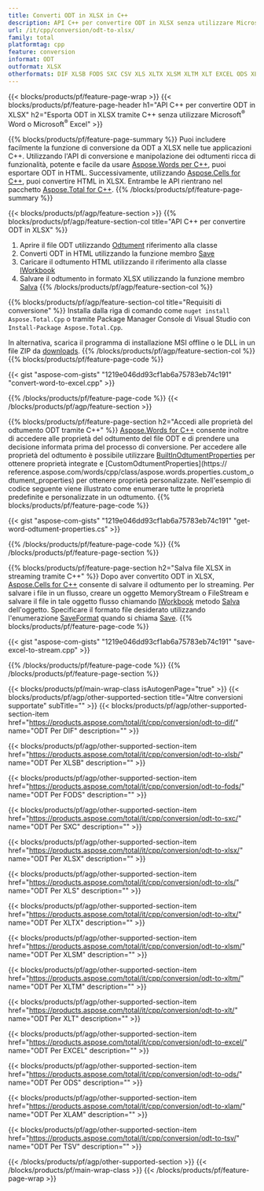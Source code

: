 ```yaml
---
title: Converti ODT in XLSX in C++
description: API C++ per convertire ODT in XLSX senza utilizzare Microsoft Word o Microsoft Excel
url: /it/cpp/conversion/odt-to-xlsx/
family: total
platformtag: cpp
feature: conversion
informat: ODT
outformat: XLSX
otherformats: DIF XLSB FODS SXC CSV XLS XLTX XLSM XLTM XLT EXCEL ODS XLAM TSV
---
```

{{< blocks/products/pf/feature-page-wrap >}}
{{< blocks/products/pf/feature-page-header h1="API C++ per convertire ODT in XLSX" h2="Esporta ODT in XLSX tramite C++ senza utilizzare Microsoft<sup>&reg;</sup> Word o Microsoft<sup>&reg;</sup> Excel" >}}

{{% blocks/products/pf/feature-page-summary %}}
Puoi includere facilmente la funzione di conversione da ODT a XLSX nelle tue applicazioni C++. Utilizzando l'API di conversione e manipolazione dei odtumenti ricca di funzionalità, potente e facile da usare [Aspose.Words per C++](https://products.aspose.com/words/cpp/), puoi esportare ODT in HTML. Successivamente, utilizzando [Aspose.Cells for C++](https://products.aspose.com/cells/cpp/), puoi convertire HTML in XLSX. Entrambe le API rientrano nel pacchetto [Aspose.Total for C++](https://products.aspose.com/total/cpp/). 
{{% /blocks/products/pf/feature-page-summary  %}}

{{< blocks/products/pf/agp/feature-section >}}
{{% blocks/products/pf/agp/feature-section-col title="API C++ per convertire ODT in XLSX" %}}
1. Aprire il file ODT utilizzando [Odtument](https://reference.aspose.com/words/cpp/class/aspose.words.odtument) riferimento alla classe
2. Converti ODT in HTML utilizzando la funzione membro [Save](https://reference.aspose.com/words/cpp/class/aspose.words.odtument#save_string_saveformat)
3. Caricare il odtumento HTML utilizzando il riferimento alla classe [IWorkbook](https://reference.aspose.com/cells/cpp/class/aspose.cells.i_workbook)
4. Salvare il odtumento in formato XLSX utilizzando la funzione membro [Salva](https://reference.aspose.com/cells/cpp/class/aspose.cells.i_workbook#a5dc7de23f7ceba76a05dc1d49f51502e)
{{% /blocks/products/pf/agp/feature-section-col %}}

{{% blocks/products/pf/agp/feature-section-col title="Requisiti di conversione" %}}
Installa dalla riga di comando come ```nuget install Aspose.Total.Cpp``` o tramite Package Manager Console di Visual Studio con ```Install-Package Aspose.Total.Cpp```.

In alternativa, scarica il programma di installazione MSI offline o le DLL in un file ZIP da [downloads](https://downloads.aspose.com/total/cpp).
{{% /blocks/products/pf/agp/feature-section-col %}}
{{% blocks/products/pf/feature-page-code %}}

{{< gist "aspose-com-gists" "1219e046dd93cf1ab6a75783eb74c191" "convert-word-to-excel.cpp" >}}


{{% /blocks/products/pf/feature-page-code %}}
{{< /blocks/products/pf/agp/feature-section >}}

{{% blocks/products/pf/feature-page-section  h2="Accedi alle proprietà del odtumento ODT tramite C++" %}}
[Aspose.Words for C++](https://products.aspose.com/words/cpp/) consente inoltre di accedere alle proprietà del odtumento del file ODT e di prendere una decisione informata prima del processo di conversione. Per accedere alle proprietà del odtumento è possibile utilizzare [BuiltInOdtumentProperties](https://reference.aspose.com/words/cpp/class/aspose.words.properties.built_in_odtument_properties) per ottenere proprietà integrate e [CustomOdtumentProperties](https:// reference.aspose.com/words/cpp/class/aspose.words.properties.custom_odtument_properties) per ottenere proprietà personalizzate. Nell'esempio di codice seguente viene illustrato come enumerare tutte le proprietà predefinite e personalizzate in un odtumento.
{{% blocks/products/pf/feature-page-code %}}

{{< gist "aspose-com-gists" "1219e046dd93cf1ab6a75783eb74c191" "get-word-odtument-properties.cs" >}}
{{% /blocks/products/pf/feature-page-code  %}}
{{% /blocks/products/pf/feature-page-section %}}

{{% blocks/products/pf/feature-page-section  h2="Salva file XLSX in streaming tramite C++" %}}
Dopo aver convertito ODT in XLSX, [Aspose.Cells for C++](https://products.aspose.com/cells/cpp/) consente di salvare il odtumento per lo streaming. Per salvare i file in un flusso, creare un oggetto MemoryStream o FileStream e salvare il file in tale oggetto flusso chiamando [IWorkbook](https://reference.aspose.com/cells/cpp/class/aspose.cells.i_workbook) metodo [Salva](https://reference.aspose.com/cells/cpp/class/aspose.cells.i_workbook#a77072cfb929787df9ad1f38b02f58349) dell'oggetto. Specificare il formato file desiderato utilizzando l'enumerazione [SaveFormat](https://reference.aspose.com/cells/cpp/namespace/aspose.cells#a11cae527e4e68f1adcac8f47ea64481a) quando si chiama [Save](https://reference.aspose.com/cells/cpp/class/aspose.cells.i_workbook#a77072cfb929787df9ad1f38b02f58349).
{{% blocks/products/pf/feature-page-code %}}

{{< gist "aspose-com-gists" "1219e046dd93cf1ab6a75783eb74c191" "save-excel-to-stream.cpp" >}}
{{% /blocks/products/pf/feature-page-code  %}}
{{% /blocks/products/pf/feature-page-section %}}

{{< blocks/products/pf/main-wrap-class isAutogenPage="true" >}}
{{< blocks/products/pf/agp/other-supported-section title="Altre conversioni supportate" subTitle="" >}}
{{< blocks/products/pf/agp/other-supported-section-item href="https://products.aspose.com/total/it/cpp/conversion/odt-to-dif/" name="ODT Per DIF" description="" >}}

{{< blocks/products/pf/agp/other-supported-section-item href="https://products.aspose.com/total/it/cpp/conversion/odt-to-xlsb/" name="ODT Per XLSB" description="" >}}

{{< blocks/products/pf/agp/other-supported-section-item href="https://products.aspose.com/total/it/cpp/conversion/odt-to-fods/" name="ODT Per FODS" description="" >}}

{{< blocks/products/pf/agp/other-supported-section-item href="https://products.aspose.com/total/it/cpp/conversion/odt-to-sxc/" name="ODT Per SXC" description="" >}}

{{< blocks/products/pf/agp/other-supported-section-item href="https://products.aspose.com/total/it/cpp/conversion/odt-to-xlsx/" name="ODT Per XLSX" description="" >}}

{{< blocks/products/pf/agp/other-supported-section-item href="https://products.aspose.com/total/it/cpp/conversion/odt-to-xls/" name="ODT Per XLS" description="" >}}

{{< blocks/products/pf/agp/other-supported-section-item href="https://products.aspose.com/total/it/cpp/conversion/odt-to-xltx/" name="ODT Per XLTX" description="" >}}

{{< blocks/products/pf/agp/other-supported-section-item href="https://products.aspose.com/total/it/cpp/conversion/odt-to-xlsm/" name="ODT Per XLSM" description="" >}}

{{< blocks/products/pf/agp/other-supported-section-item href="https://products.aspose.com/total/it/cpp/conversion/odt-to-xltm/" name="ODT Per XLTM" description="" >}}

{{< blocks/products/pf/agp/other-supported-section-item href="https://products.aspose.com/total/it/cpp/conversion/odt-to-xlt/" name="ODT Per XLT" description="" >}}

{{< blocks/products/pf/agp/other-supported-section-item href="https://products.aspose.com/total/it/cpp/conversion/odt-to-excel/" name="ODT Per EXCEL" description="" >}}

{{< blocks/products/pf/agp/other-supported-section-item href="https://products.aspose.com/total/it/cpp/conversion/odt-to-ods/" name="ODT Per ODS" description="" >}}

{{< blocks/products/pf/agp/other-supported-section-item href="https://products.aspose.com/total/it/cpp/conversion/odt-to-xlam/" name="ODT Per XLAM" description="" >}}

{{< blocks/products/pf/agp/other-supported-section-item href="https://products.aspose.com/total/it/cpp/conversion/odt-to-tsv/" name="ODT Per TSV" description="" >}}


{{< /blocks/products/pf/agp/other-supported-section >}}
{{< /blocks/products/pf/main-wrap-class >}}
{{< /blocks/products/pf/feature-page-wrap >}}